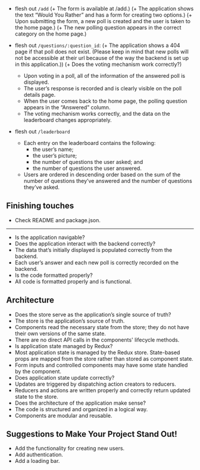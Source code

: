 + flesh out `/add`
  (+ The form is available at /add.)
  (+ The application shows the text “Would You Rather” and has a form for creating two options.)
  (+ Upon submitting the form, a new poll is created and the user is taken to the home page.)
  (+ The new polling question appears in the correct category on the home page.)


+ flesh out `/questions/:question_id`:
  (+ The application shows a 404 page if that poll does not exist. (Please keep in mind that new polls will not be accessible at their url because of the way the backend is set up in this application.))
  (+ Does the voting mechanism work correctly?)
  + Upon voting in a poll, all of the information of the answered poll is displayed.
  + The user’s response is recorded and is clearly visible on the poll details page.
  + When the user comes back to the home page, the polling question appears in the “Answered” column.
  + The voting mechanism works correctly, and the data on the leaderboard changes appropriately.


+ flesh out `/leaderboard`
  + Each entry on the leaderboard contains the following:
    - the user’s name;
    - the user’s picture;
    - the number of questions the user asked; and
    - the number of questions the user answered.
  + Users are ordered in descending order based on the sum of the number of questions they’ve answered and the number of questions they’ve asked.

  


## Finishing touches
+ Check README and package.json.

-----

+ Is the application navigable?
+ Does the application interact with the backend correctly?
+ The data that’s initially displayed is populated correctly from the backend.
+ Each user’s answer and each new poll is correctly recorded on the backend.
+ Is the code formatted properly?
+ All code is formatted properly and is functional.

## Architecture

+ Does the store serve as the application’s single source of truth?
+ The store is the application’s source of truth.
+ Components read the necessary state from the store; they do not have their own versions of the same state.
+ There are no direct API calls in the components' lifecycle methods.
+ Is application state managed by Redux?
+ Most application state is managed by the Redux store. State-based props are mapped from the store rather than stored as component state.
+ Form inputs and controlled components may have some state handled by the component.
+ Does application state update correctly?
+ Updates are triggered by dispatching action creators to reducers.
+ Reducers and actions are written properly and correctly return updated state to the store.
+ Does the architecture of the application make sense?
+ The code is structured and organized in a logical way.
+ Components are modular and reusable.

## Suggestions to Make Your Project Stand Out!
+ Add the functionality for creating new users.
+ Add authentication.
+ Add a loading bar.
